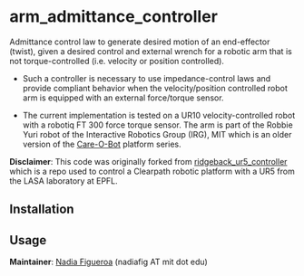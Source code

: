 # arm_admittance_controller

Admittance control law to generate desired motion of an end-effector (twist), given a desired control and external wrench for a robotic arm that is not torque-controlled (i.e. velocity or position controlled). 

* Such a controller is necessary to use impedance-control laws and provide compliant behavior when the  velocity/position controlled robot arm is equipped with an external force/torque sensor.

* The current implementation is tested on a UR10 velocity-controlled robot with a robotiq FT 300 force torque sensor. The arm is part of the Robbie Yuri robot of the Interactive Robotics Group (IRG), MIT which is an older version of the [Care-O-Bot](http://www.care-o-bot.org) platform series.

**Disclaimer**: This code was originally forked from [ridgeback_ur5_controller](https://github.com/epfl-lasa/ridgeback_ur5_controller) which is a repo used to control a Clearpath robotic platform with a UR5 from the LASA laboratory at EPFL.


## Installation

## Usage


**Maintainer**: [Nadia Figueroa](https://nbfigueroa.github.io/) (nadiafig AT mit dot edu)
